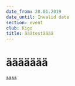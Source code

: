 ```yaml
---
date_from: 28.01.2019
date_until: Invalid date
section: event
club: Kigo
title: ääätestääää
---
```

# **äääääää**

`ääää`
